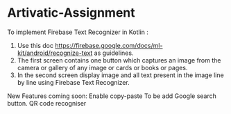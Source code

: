 # Artivatic-Assignment
To implement Firebase Text Recognizer in Kotlin :
1. Use this doc https://firebase.google.com/docs/ml-kit/android/recognize-text
    as guidelines.
2. The first screen contains one button which captures an image from the camera or gallery of any image or cards or books or pages.
3. In the second screen display image and all text present in the image line by line using Firebase Text Recognizer.

New Features coming soon:
Enable copy-paste
To be add Google search button.
QR code recogniser 
